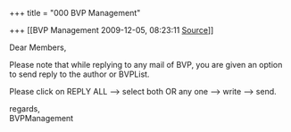 +++
title = "000 BVP Management"

+++
[[BVP Management	2009-12-05, 08:23:11 [Source](https://groups.google.com/g/bvparishat/c/t4Ilui1k5gA)]]



Dear Members,  
  
Please note that while replying to any mail of BVP, you are given an option to send reply to the author or BVPList.  
  
Please click on REPLY ALL --> select both OR any one --> write --> send.  
  
regards,  
BVPManagement  

